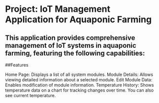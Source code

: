 # Project: IoT Management Application for Aquaponic Farming
## This application provides comprehensive management of IoT systems in aquaponic farming, featuring the following capabilities:
##Features

Home Page: Displays a list of all system modules.
Module Details: Allows viewing detailed information about a selected module.
Edit Module Data: Enables modification of module information.
Temperature History: Shows temperature data on a chart for tracking changes over time.
You can also see current temperature.

